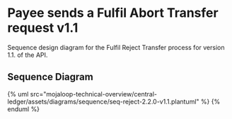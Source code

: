 # Payee sends a Fulfil Abort Transfer request v1.1

Sequence design diagram for the Fulfil Reject Transfer process for version 1.1. of the API.

## Sequence Diagram

{% uml src="mojaloop-technical-overview/central-ledger/assets/diagrams/sequence/seq-reject-2.2.0-v1.1.plantuml" %}
{% enduml %}
